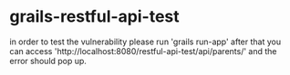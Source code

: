 grails-restful-api-test
=======================

in order to test the vulnerability please run 'grails run-app'
after that you can access 'http://localhost:8080/restful-api-test/api/parents/' and the error should pop up.

